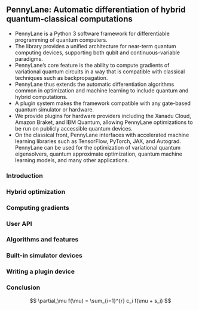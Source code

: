 ## PennyLane: Automatic differentiation of hybrid quantum-classical computations

- PennyLane is a Python 3 software framework for differentiable programming of quantum computers.
- The library provides a unified architecture for near-term quantum computing devices, supporting both qubit and continuous-variable paradigms.
- PennyLane’s core feature is the ability to compute gradients of variational quantum circuits in a way that is compatible with classical techniques such as backpropagation.
- PennyLane thus extends the automatic differentiation algorithms common in optimization and machine learning to include quantum and hybrid computations.
- A plugin system makes the framework compatible with any gate-based quantum simulator or hardware.
- We provide plugins for hardware providers including the Xanadu Cloud, Amazon Braket, and IBM Quantum, allowing PennyLane optimizations to be run on publicly accessible quantum devices.
- On the classical front, PennyLane interfaces with accelerated machine learning libraries such as TensorFlow, PyTorch, JAX, and Autograd. PennyLane can be used for the optimization of variational quantum eigensolvers, quantum approximate optimization, quantum machine learning models, and many other applications.


### Introduction
### Hybrid optimization
### Computing gradients
### User API
### Algorithms and features
### Built-in simulator devices
### Writing a plugin device
### Conclusion


$$ \partial_\mu f(\mu) = \sum_{i=1}^{r} c_i f(\mu + s_i) $$
